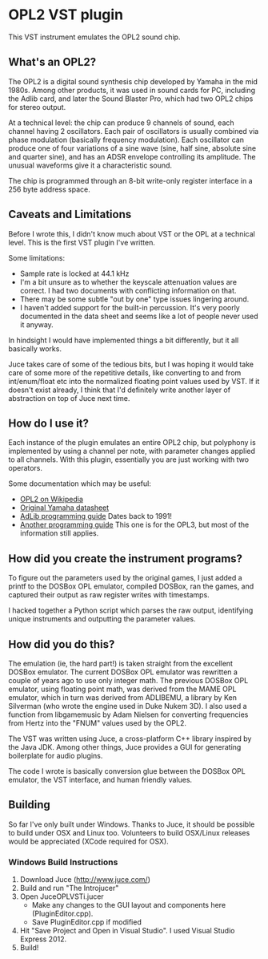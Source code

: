 # OPL2 VST plugin #

This VST instrument emulates the OPL2 sound chip.

## What's an OPL2? ##

The OPL2 is a digital sound synthesis chip developed by Yamaha in the mid 1980s. Among other products, it was used in sound cards for PC, including the Adlib card, and later the Sound Blaster Pro, which had two OPL2 chips for stereo output.

At a technical level: the chip can produce 9 channels of sound, each channel having 2 oscillators. Each pair of oscillators is usually combined via phase modulation (basically frequency modulation). Each oscillator can produce one of four variations of a sine wave (sine, half sine, absolute sine and quarter sine), and has an ADSR envelope controlling its amplitude. The unusual waveforms give it a characteristic sound.

The chip is programmed through an 8-bit write-only register interface in a 256 byte address space.

## Caveats and Limitations ##

Before I wrote this, I didn't know much about VST or the OPL at a technical level. This is the first VST plugin I've written.

Some limitations:

- Sample rate is locked at 44.1 kHz
- I'm a bit unsure as to whether the keyscale attenuation values are correct. I had two documents with conflicting information on that.
- There may be some subtle "out by one" type issues lingering around.
- I haven't added support for the built-in percussion. It's very poorly documented in the data sheet and seems like a lot of people never used it anyway.

In hindsight I would have implemented things a bit differently, but it all basically works.

Juce takes care of some of the tedious bits, but I was hoping it would take care of some more of the repetitive details, like converting to and from int/enum/float etc into the normalized floating point values used by VST. If it doesn't exist already, I think that I'd definitely write another layer of abstraction on top of Juce next time.

## How do I use it? ##

Each instance of the plugin emulates an entire OPL2 chip, but polyphony is implemented by using a channel per note, with parameter changes applied to all channels. With this plugin, essentially you are just working with two operators.

Some documentation which may be useful:

- [OPL2 on Wikipedia](http://en.wikipedia.org/wiki/Yamaha_YM3812)
- [Original Yamaha datasheet](http://www.alldatasheet.com/datasheet-pdf/pdf/84281/YAMAHA/YM3812.html)
- [AdLib programming guide](http://www.shipbrook.net/jeff/sb.html) Dates back to 1991!
- [Another programming guide](http://www.ugcs.caltech.edu/~john/computer/opledit/tech/opl3.txt) This one is for the OPL3, but most of the information still applies.

## How did you create the instrument programs? ##

To figure out the parameters used by the original games, I just added a printf to the DOSBox OPL emulator, compiled DOSBox, ran the games, and captured their output as raw register writes with timestamps.

I hacked together a Python script which parses the raw output, identifying unique instruments and outputting the parameter values.

## How did you do this? ##

The emulation (ie, the hard part!) is taken straight from the excellent DOSBox emulator. The current DOSBox OPL emulator was rewritten a couple of years ago to use only integer math. The previous DOSBox OPL emulator, using floating point math, was derived from the MAME OPL emulator, which in turn was derived from ADLIBEMU, a library by Ken Silverman (who wrote the engine used in Duke Nukem 3D). I also used a function from libgamemusic by Adam Nielsen for converting frequencies from Hertz into the "FNUM" values used by the OPL2.

The VST was written using Juce, a cross-platform C++ library inspired by the Java JDK. Among other things, Juce provides a GUI for generating boilerplate for audio plugins.

The code I wrote is basically conversion glue between the DOSBox OPL emulator, the VST interface, and human friendly values.

## Building ##

So far I've only built under Windows. Thanks to Juce, it should be possible to build under OSX and Linux too. Volunteers to build OSX/Linux releases would be appreciated (XCode required for OSX).

### Windows Build Instructions ###

1) Download Juce (http://www.juce.com/)
2) Build and run "The Introjucer"
3) Open JuceOPLVSTi.jucer
   - Make any changes to the GUI layout and components here (PluginEditor.cpp).
   - Save PluginEditor.cpp if modified
4) Hit "Save Project and Open in Visual Studio". I used Visual Studio Express 2012.
5) Build!
